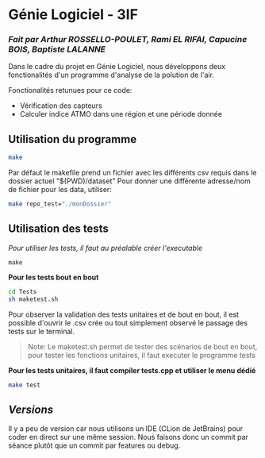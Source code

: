 # Génie Logiciel - 3IF
### _Fait par Arthur ROSSELLO-POULET, Rami EL RIFAI, Capucine BOIS, Baptiste LALANNE_




Dans le cadre du projet en Génie Logiciel, nous développons deux fonctionalités d'un programme d'analyse de la polution de l'air.

Fonctionalités retunues pour ce code:
- Vérification des capteurs
- Calculer indice ATMO dans une région et une période donnée


## Utilisation du programme

```sh
make
```

Par défaut le makefile prend un fichier avec les différents csv requis dans le dossier actuel "$(PWD)/dataset" 
Pour donner une différente adresse/nom de fichier pour les data, utiliser:
```sh
make repo_test="./monDossier"
```

## Utilisation des tests
*Pour utiliser les tests, il faut au préalable créer l'executable*
```
make
```
**Pour les tests bout en bout**
```sh
cd Tests
sh maketest.sh
```
Pour observer la validation des tests unitaires et de bout en bout, il est possible d'ouvrir le .csv crée ou tout simplement observé le passage des tests sur le terminal.


> Note: Le maketest.sh permet de tester des scénarios de bout en bout, pour tester les fonctions unitaires, il faut executer le programme tests

**Pour les tests unitaires, il faut compiler tests.cpp et utiliser le menu dédié**
```bash
make test
```


## *Versions*
Il y a peu de version car nous utilisons un IDE (CLion de JetBrains) pour coder en direct sur une même session. Nous faisons donc un commit par séance plutôt que un commit par features ou debug.

